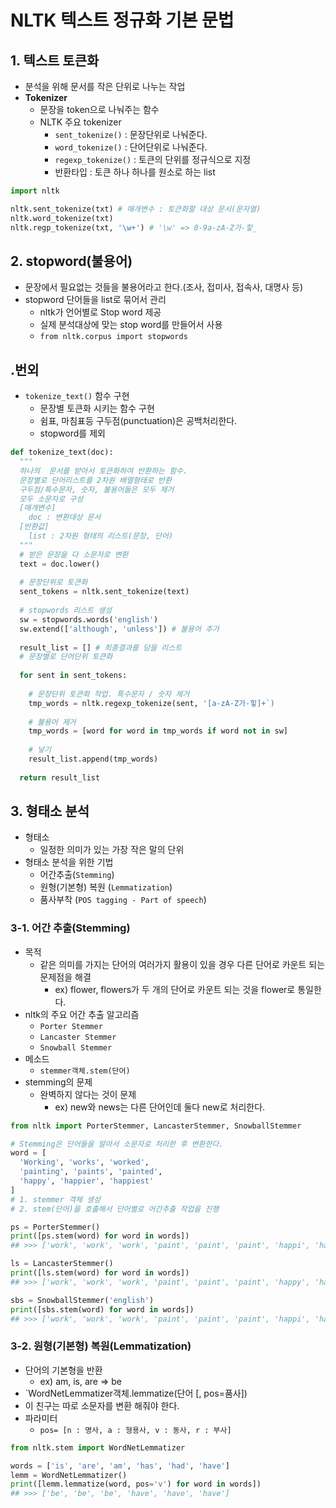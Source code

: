 # NLTK 텍스트 정규화 기본 문법
## 1. 텍스트 토큰화
- 분석을 위해 문서를 작은 단위로 나누는 작업
- **Tokenizer**
  - 문장을 token으로 나눠주는 함수
  - NLTK 주요 tokenizer
    - `sent_tokenize()` : 문장단위로 나눠준다.
    - `word_tokenize()` : 단어단위로 나눠준다.
    - `regexp_tokenize()` : 토큰의 단위를 정규식으로 지정
    - 반환타입 : 토큰 하나 하나를 원소로 하는 list
```python
import nltk

nltk.sent_tokenize(txt) # 매개변수 : 토큰화할 대상 문서(문자열)
nltk.word_tokenize(txt)
nltk.regp_tokenize(txt, '\w+') # '\w' => 0-9a-zA-Z가-힣_
```
## 2. stopword(불용어)
- 문장에서 필요없는 것들을 불용어라고 한다.(조사, 접미사, 접속사, 대명사 등)
- stopword 단어들을 list로 묶어서 관리
  - nltk가 언어별로 Stop word 제공
  - 실제 분석대상에 맞는 stop word를 만들어서 사용
  - `from nltk.corpus import stopwords`
## .번외
- `tokenize_text()` 함수 구현
  - 문장별 토큰화 시키는 함수 구현
  - 쉼표, 마침표등 구두점(punctuation)은 공백처리한다.
  - stopword를 제외
```python
def tokenize_text(doc):
  """
  하나의  문서를 받아서 토큰화하여 반환하는 함수.
  문장별로 단어리스트를 2차원 배열형태로 반환
  구두점/특수문자, 숫자, 불용어들은 모두 제거
  모두 소문자로 구성
  [매개변수]
    doc : 변환대상 문서
  [반환값]
    list : 2차원 형태의 리스트(문장, 단어)
  """
  # 받은 문장을 다 소문자로 변환
  text = doc.lower()
  
  # 문장단위로 토큰화
  sent_tokens = nltk.sent_tokenize(text)
  
  # stopwords 리스트 생성
  sw = stopwords.words('english')
  sw.extend(['although', 'unless']) # 불용어 추가
  
  result_list = [] # 최종결과를 담을 리스트
  # 문장별로 단어단위 토큰화
  
  for sent in sent_tokens:
  
    # 문장단위 토큰화 작업. 특수문자 / 숫자 제거
    tmp_words = nltk.regexp_tokenize(sent, '[a-zA-Z가-힣]+`)
    
    # 불용어 제거
    tmp_words = [word for word in tmp_words if word not in sw]
    
    # 넣기
    result_list.append(tmp_words)
  
  return result_list
```
## 3. 형태소 분석
- 형태소
  - 일정한 의미가 있는 가장 작은 말의 단위
- 형태소 분석을 위한 기법
  - 어간추출(`Stemming`)
  - 원형(기본형) 복원 (`Lemmatization`)
  - 품사부착 (`POS tagging - Part of speech`)

### 3-1. 어간 추출(Stemming)
- 목적
  - 같은 의미를 가지는 단어의 여러가지 활용이 있을 경우 다른 단어로 카운트 되는 문제점을 해결
    - ex) flower, flowers가 두 개의 단어로 카운트 되는 것을 flower로 통일한다.
- nltk의 주요 어간 추출 알고리즘
  - `Porter Stemmer`
  - `Lancaster Stemmer`
  - `Snowball Stemmer`
- 메소드
  - `stemmer객체.stem(단어)`
- stemming의 문제
  - 완벽하지 않다는 것이 문제
    - ex) new와 news는 다른 단어인데 둘다 new로 처리한다.
```python
from nltk import PorterStemmer, LancasterStemmer, SnowballStemmer

# Stemming은 단어들을 알아서 소문자로 처리한 후 변환한다.
word = [
  'Working', 'works', 'worked',
  'painting', 'paints', 'painted',
  'happy', 'happier', 'happiest'
]
# 1. stemmer 객체 생성
# 2. stem(단어)을 호출해서 단어별로 어간추출 작업을 진행

ps = PorterStemmer()
print([ps.stem(word) for word in words])
## >>> ['work', 'work', 'work', 'paint', 'paint', 'paint', 'happi', 'happier', 'happiest']

ls = LancasterStemmer()
print([ls.stem(word) for word in words])
## >>> ['work', 'work', 'work', 'paint', 'paint', 'paint', 'happy', 'happy', 'happiest']

sbs = SnowballStemmer('english')
print([sbs.stem(word) for word in words])
## >>> ['work', 'work', 'work', 'paint', 'paint', 'paint', 'happi', 'happier', 'happiest']
```
### 3-2. 원형(기본형) 복원(Lemmatization)
- 단어의 기본형을 반환
  -  ex) am, is, are => be
- `WordNetLemmatizer객체.lemmatize(단어 [, pos=품사])
- 이 친구는 따로 소문자를 변환 해줘야 한다.
- 파라미터
  - `pos= [n : 명사, a : 형용사, v : 동사, r : 부사]`
```python
from nltk.stem import WordNetLemmatizer

words = ['is', 'are', 'am', 'has', 'had', 'have']
lemm = WordNetLemmatizer()
print([lemm.lemmatize(word, pos='v') for word in words])
## >>> ['be', 'be', 'be', 'have', 'have', 'have']
```











